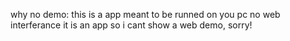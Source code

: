 why no demo:
this is a app meant to be runned on you pc no web interferance it is an app so i cant show a web demo, sorry!
